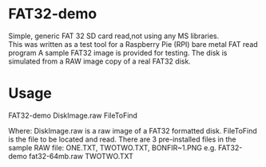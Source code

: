# FAT32-demo
Simple, generic FAT 32 SD card read,not using any MS libraries.  
This was written as a test tool for a Raspberry Pie (RPI) bare metal FAT read program
A sample FAT32 image is provided for testing.
The disk is simulated from a RAW image copy of a real FAT32 disk.

# Usage
FAT32-demo  DiskImage.raw FileToFind

Where: DiskImage.raw is a raw image of a FAT32 formatted disk.
FileToFind    is the file to be located and read.  There are 3 pre-installed files in the sample RAW file: ONE.TXT, TWOTWO.TXT, BONFIR~1.PNG
e.g. FAT32-demo fat32-64mb.raw TWOTWO.TXT
